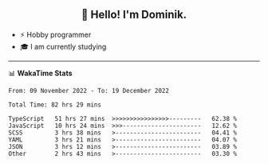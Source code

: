 <h2 align="center">👋 Hello! I'm Dominik.</h2>

- ⚡ Hobby programmer
- 🎓 I am currently studying

---
📊 **WakaTime Stats**
<!--START_SECTION:waka-->

```text
From: 09 November 2022 - To: 19 December 2022

Total Time: 82 hrs 29 mins

TypeScript   51 hrs 27 mins  >>>>>>>>>>>>>>>>---------   62.38 %
JavaScript   10 hrs 24 mins  >>>----------------------   12.62 %
SCSS         3 hrs 38 mins   >------------------------   04.41 %
YAML         3 hrs 21 mins   >------------------------   04.07 %
JSON         3 hrs 12 mins   >------------------------   03.89 %
Other        2 hrs 43 mins   >------------------------   03.30 %
```

<!--END_SECTION:waka-->
